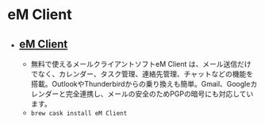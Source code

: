 # eM Client
- [eM Client](https://www.emclient.com/)
  - 
  - 無料で使えるメールクライアントソフトeM Client は、メール送信だけでなく、カレンダー、タスク管理、連絡先管理、チャットなどの機能を搭載。OutlookやThunderbirdからの乗り換えも簡単。Gmail、Googleカレンダーと完全連携し、メールの安全のためPGPの暗号にも対応しています。
  - `brew cask install eM Client`
